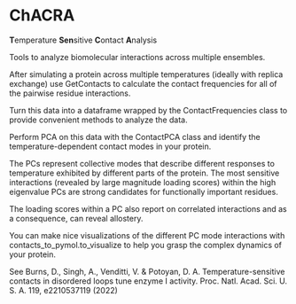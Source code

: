 # ChACRA

**T**emperature **Sen**sitive **C**ontact **A**nalysis

Tools to analyze biomolecular interactions across multiple ensembles.

After simulating a protein across multiple temperatures (ideally with replica exchange) use GetContacts to calculate the contact frequencies for all of the pairwise residue interactions.

Turn this data into a dataframe wrapped by the ContactFrequencies class to provide convenient methods to analyze the data.

Perform PCA on this data with the ContactPCA class and identify the temperature-dependent contact modes in your protein.

The PCs represent collective modes that describe different responses to temperature exhibited by different parts of the protein.  The most sensitive interactions (revealed by large magnitude loading scores) within the high eigenvalue PCs are strong candidates for functionally important residues.

The loading scores within a PC also report on correlated interactions and as a consequence, can reveal allostery.

You can make nice visualizations of the different PC mode interactions with contacts_to_pymol.to_visualize to help you grasp the complex dynamics of your protein.

See Burns, D., Singh, A., Venditti, V. & Potoyan, D. A. Temperature-sensitive contacts in disordered loops tune enzyme I activity. Proc. Natl. Acad. Sci. U. S. A. 119, e2210537119 (2022)
